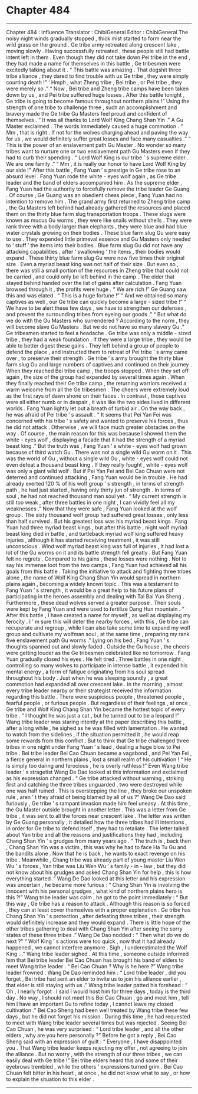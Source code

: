 
# Chapter 484


---

Chapter 484 : Influence
Translator : ChibiGeneral Editor : ChibiGeneral
The noisy night winds gradually stopped , thick mist started to form near the wild grass on the ground .
Ge tribe army retreated along crescent lake , moving slowly .
Having successfully retreated , these people still had battle intent left in them .
Even though they did not take down Pei tribe in the end , they had made a name for themselves in this battle , Ge tribesmen were excitedly talking about it .
“ This battle was amazing . That dogshit three tribe alliance , they dared to find trouble with us Ge tribe , they were simply courting death !”
‘ Hmph , what Zheng tribe , Bei tribe , or Pei tribe , they were merely so .”
“ Now , Bei tribe and Zheng tribe camps have been taken down by us , and Pei tribe suffered huge losses . After this battle tonight , Ge tribe is going to become famous throughout northern plains !”
Using the strength of one tribe to challenge three , such an accomplishment and bravery made the Ge tribe Gu Masters feel proud and confident of themselves .
“ It was all thanks to Lord Wolf King Chang Shan Yin .” A Gu Master exclaimed .
The words immediately caused a huge commotion .
“ Mm , that is right . If not for the wolves charging ahead and paving the way for us , we would definitely suffer great losses and face many casualties .”
“ This is the power of an enslavement path Gu Master . No wonder so many tribes want to nurture one or two enslavement path Gu Masters even if they had to curb their spending .
“ Lord Wolf King is our tribe ’ s supreme elder . We are one family .”
“ Mm , it is really our honor to have Lord Wolf King by our side !”
After this battle , Fang Yuan ’ s prestige in Ge tribe rose to an absurd level .
Fang Yuan rode the white - eyes wolf again , as Ge tribe leader and the band of elders accompanied him .
As the supreme elder , Fang Yuan had the authority to forcefully remove the tribe leader Ge Guang . Of course , Ge Guang was an obedient chess piece , Fang Yuan had no intention to remove him .
The grand army first returned to Zheng tribe camp , the Gu Masters left behind had already gathered the resources and placed them on the thirty blue farm slug transportation troops .
These slugs were known as mucus Gu worms , they were like snails without shells .
They were rank three with a body larger than elephants , they were blue and had blue water crystals growing on their bodies .
These blue farm slug Gu were easy to use .
They expended little primeval essence and Gu Masters only needed to ‘ stuff ’ the items into their bodies .
Blue farm slug Gu did not have any attacking capabilities , after ‘ swallowing ’ the items , their bodies would expand .
These thirty blue farm slug Gu were now five times their original size . Even a myriad beast king was not half of their size .
But even so , there was still a small portion of the resources in Zheng tribe that could not be carried , and could only be left behind in the camp .
The elder that stayed behind handed over the list of gains after calculation .
Fang Yuan browsed through it , the profits were huge .
“ We are rich !” Ge Guang saw this and was elated .
“ This is a huge fortune !”
“ And we obtained so many captives as well , our Ge tribe can quickly become a large - sized tribe !”
“ We have to be alert these few days , we have to strengthen our defenses , and prevent the surrounding tribes from eyeing our goods .”
“ But what do we do with the Gu Masters who surrendered ? According to the norm , they will become slave Gu Masters . But we do not have so many slavery Gu .”
Ge tribesmen started to feel a headache .
Ge tribe was only a middle - sized tribe , they had a weak foundation . If they were a large tribe , they would be able to better digest these gains .
They left behind a group of people to defend the place , and instructed them to retreat of Pei tribe ’ s army came over , to preserve their strength .
Ge tribe ’ s army brought the thirty blue farm slug Gu and large numbers of captives and continued on their journey .
When they reached Bei tribe camp , the troops stopped . When they set off again , the size of the group had expanded by several times again .
When they finally reached their Ge tribe camp , the returning warriors received a warm welcome from all the Ge tribesmen .
The cheers were extremely loud as the first rays of dawn shone on their faces . In contrast , those captives were all either numb or in despair , it was like the two sides lived in different worlds .
Fang Yuan lightly let out a breath of turbid air .
On the way back , he was afraid of Pei tribe ’ s assault .
“ It seems that Pei Yan Fei was concerned with his tribe ’ s safety and wanted to preserve his forces , thus he did not attack . Otherwise , we will face much greater obstacles on the way . Of course , the main reason for this was because I showed them the white - eyes wolf , displaying a facade that it had the strength of a myriad beast king .”
But the truth was , Fang Yuan ’ s white - eyes wolf had grown because of third watch Gu . There was not a single wild Gu worm on it .
This was the world of Gu , without a single wild Gu , white - eyes wolf could not even defeat a thousand beast king .
If they really fought , white - eyes wolf was only a giant wild wolf .
But if Pei Yan Fei and Bei Cao Chuan were not deterred and continued attacking , Fang Yuan would be in trouble .
He had already exerted 120 % of his wolf group ’ s strength , in terms of strength path , he had just started , having only thirty jun of strength . In terms of soul , he had not reached thousand man soul yet .
“ My current strength is still too weak , after three battles in one night , I can vividly feel all my weaknesses .”
Now that they were safe , Fang Yuan looked at the wolf group .
The sixty thousand wolf group had suffered great losses , only less than half survived . But his greatest loss was his myriad beast kings .
Fang Yuan had three myriad beast kings , but after this battle , night wolf myriad beast king died in battle , and turtleback myriad wolf king suffered heavy injuries , although it has started receiving treatment , it was still unconscious . Wind wolf myriad beast king was full of injuries , it had lost a lot of the Gu worms on it and its battle strength fell greatly .
But Fang Yuan felt no regrets .
Compared to his gains , these losses were nothing .
Not to say his immense loot from the two camps , Fang Yuan had achieved all his goals from this battle .
Taking the initiative to attack and fighting three tribes alone , the name of Wolf King Chang Shan Yin would spread in northern plains again , becoming a widely known topic .
This was a testament to Fang Yuan ’ s strength , it would be a great help to his future plans of participating in the heroes assembly and dealing with Tai Bai Yun Sheng .
Furthermore , these dead wolves served a greater purpose .
Their souls were kept by Fang Yuan and were used to fertilize Dang Hun mountain .
“ After this battle , I have created a name for myself , as well as displaying my ferocity . I ’ m sure this will deter the nearby forces , with this , Ge tribe can recuperate and regroup , while I can also take some time to expand my wolf group and cultivate my wolfman soul , at the same time , preparing my rank five enslavement path Gu worms .”
Lying on his bed , Fang Yuan ’ s thoughts spanned out and slowly faded .
Outside the Gu house , the cheers were getting louder as the Ge tribesmen celebrated like no tomorrow .
Fang Yuan gradually closed his eyes .
He felt tired .
Three battles in one night , controlling so many wolves to participate in intense battle , it expended his mental energy , a form of fatigue originating from his soul spread throughout his body .
Just when he was sleeping soundly , a great commotion had expanded all over crescent lake . In the morning , almost every tribe leader nearby or their strategist received the information regarding this battle .
There were suspicious people , threatened people , fearful people , or furious people .
But regardless of their feelings , at once , Ge tribe and Wolf King Chang Shan Yin became the hottest topic of every tribe .
“ I thought he was just a cat , but he turned out to be a leopard !” Wang tribe leader was staring intently at the paper describing this battle , after a long while , he sighed as he was filled with lamentation .
He wanted to watch from the sidelines , if the situation permitted it , he would reap some rewards from this conflict .
But to think that Ge tribe challenged three tribes in one night under Fang Yuan ’ s lead , dealing a huge blow to Pei tribe . Bei tribe leader Bei Cao Chuan became a vagabond , and Pei Yan Fei , a fierce general in northern plains , lost a small realm of his cultivation !
“ He is simply too daring and ferocious , he is overly ruthless !” Even Wang tribe leader ’ s stragetist Wang De Dao looked at this information and exclaimed as his expression changed .
“ Ge tribe attacked without warning , striking first and catching the three tribes unguarded , two were destroyed while one was half ruined . This is overstepping the line , they broke our unspoken rule , aren ’ t they afraid of being blamed by all of us ?” Wang De Dao said furiously , Ge tribe ’ s rampant invasion made him feel uneasy .
At this time , the Gu Master outside brought in another letter .
This was a letter from Ge tribe , it was sent to all the forces near crescent lake .
The letter was written by Ge Guang personally , it detailed how the three tribes had ill intentions , in order for Ge tribe to defend itself , they had to retaliate . The letter talked about Yan tribe and all the reasons and justifications they had , including Chang Shan Yin ’ s grudges from many years ago .
“ The truth is , back then , Chang Shan Yin was a victim , this was why he had to face Ha Tu Gu and the bandits alone . Now that he is back , he wants to exact revenge on his tribe . Meanwhile , Chang tribe was already part of young master Liu Wen Wu ’ s forces , Yan tribe was Liu Wen Wu ’ s family - in - law , but they did not know about his grudges and asked Chang Shan Yin for help , this is how everything started .” Wang De Dao looked at this letter and his expression was uncertain , he became more furious : “ Chang Shan Yin is involving the innocent with his personal grudges , what kind of northern plains hero is this ?!”
Wang tribe leader was calm , he got to the point immediately : “ But this way , Ge tribe has a reason to attack . Although this reason is so forced , they can at least cover themselves with a proper explanation . Ge tribe has Chang Shan Yin ’ s protection , after defeating three tribes , their strength would definitely increase and they would expand . There is little hope of the other tribes gathering to deal with Chang Shan Yin after seeing the sorry states of these three tribes .”
Wang De Dao nodded : “ Then what do we do next ?”
“ Wolf King ’ s actions were too quick , now that it had already happened , we cannot interfere anymore . Sigh , I underestimated the Wolf King …” Wang tribe leader sighed .
At this time , someone outside informed him that Bei tribe leader Bei Cao Chuan has brought his band of elders to meet Wang tribe leader .
“ Bei Cao Chuan ? Why is he here ?” Wang tribe leader frowned .
Wang De Dao reminded him : “ Lord tribe leader , did you forget , Bei tribe had sent an elder to invite us to join his alliance earlier , that elder is still staying with us .”
Wang tribe leader patted his forehead : “ Oh , I nearly forgot . I said I would host him for three days , today is the third day . No way , I should not meet this Bei Cao Chuan , go and meet him , tell him I have an important Gu to refine today , I cannot leave my closed cultivation .”
Bei Cao Sheng had been well treated by Wang tribe these few days , but he did not forget his mission . During this time , he had requested to meet with Wang tribe leader several times but was rejected .
Seeing Bei Cao Chuan , he was very surprised : “ Lord tribe leader , and all the other elders , why are you here personally ?”
Before he got a reply , Bei Cao Sheng said with an expression of guilt : “ Everyone , I have disappointed you . That Wang tribe leader keeps rejecting my offer , not agreeing to join the alliance . But no worry , with the strength of our three tribes , we can easily deal with Ge tribe !”
Bei tribe elders heard this and some of their eyebrows trembled , while the others ’ expressions turned grim .
Bei Cao Chuan felt bitter in his heart , at once , he did not know what to say , or how to explain the situation to this elder .

---

